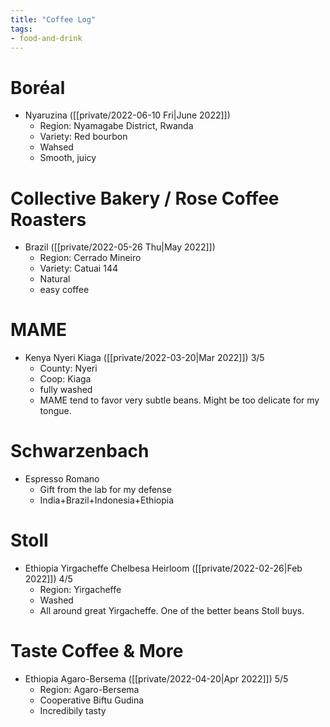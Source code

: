 ```yaml
---
title: "Coffee Log"
tags:
- food-and-drink
---
```


# Boréal
- Nyaruzina ([[private/2022-06-10 Fri|June 2022]])
	- Region: Nyamagabe District, Rwanda
	- Variety: Red bourbon
	- Wahsed
	- Smooth, juicy

# Collective Bakery / Rose Coffee Roasters
- Brazil ([[private/2022-05-26 Thu|May 2022]])
	- Region: Cerrado Mineiro
	- Variety: Catuai 144
	- Natural
	- easy coffee

# MAME
- Kenya Nyeri Kiaga ([[private/2022-03-20|Mar 2022]]) 3/5
	- County: Nyeri
	- Coop: Kiaga
	- fully washed
	- MAME tend to favor very subtle beans. Might be too delicate for my tongue.

# Schwarzenbach
- Espresso Romano
	- Gift from the lab for my defense
	- India+Brazil+Indonesia+Ethiopia

# Stoll
- Ethiopia Yirgacheffe Chelbesa Heirloom ([[private/2022-02-26|Feb 2022]]) 4/5
	- Region: Yirgacheffe
	- Washed
	- All around great Yirgacheffe. One of the better beans Stoll buys. 

# Taste Coffee & More
- Ethiopia Agaro-Bersema ([[private/2022-04-20|Apr 2022]]) 5/5
	- Region: Agaro-Bersema
	- Cooperative Biftu Gudina
	- Incredibily tasty
